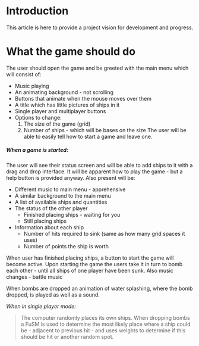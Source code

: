 # Introduction #

This article is here to provide a project vision for development and progress.


# What the game should do #

The user should open the game and be greeted with the main menu which will consist of:

  * Music playing
  * An animating background - not scrolling
  * Buttons that animate when the mouse moves over them
  * A title which has little pictures of ships in it
  * Single player and multiplayer buttons
  * Options to change:
    1. The size of the game (grid)
    1. Number of ships - which will be bases on the size
The user will be able to easily tell how to start a game and leave one.

##### When a game is started: #####

The user will see their status screen and will be able to add ships to it with a drag and drop interface. It will be apparent how to play the game - but a help button is provided anyway. Also present will be:
  * Different music to main menu - apprehensive
  * A similar background to the main menu
  * A list of available ships and quantities
  * The status of the other player
    * Finished placing ships - waiting for you
    * Still placing ships
  * Information about each ship
    * Number of hits required to sink (same as how many grid spaces it uses)
    * Number of points the ship is worth

When user has finished placing ships, a button to start the game will become active. Upon starting the game the users take it in turn to bomb each other - until all ships of one player have been sunk. Also music changes - battle music

When bombs are dropped an animation of water splashing, where the bomb dropped, is played as well as a sound.

_When in single player mode:_

> The computer randomly places its own ships. When dropping bombs a FuSM is used to determine the most likely place where a ship could be - adjacent to previous hit - and uses weights to determine if this should be hit or another random spot.